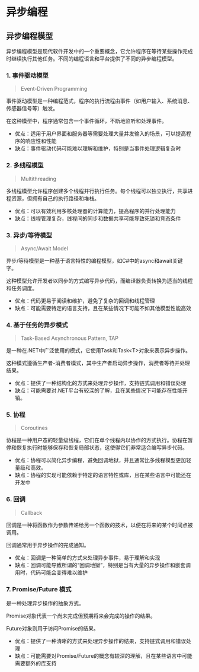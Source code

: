 # 异步编程

## 异步编程模型

异步编程模型是现代软件开发中的一个重要概念，它允许程序在等待某些操作完成时继续执行其他任务。不同的编程语言和平台提供了不同的异步编程模型。

### 1. 事件驱动模型

> Event-Driven Programming

事件驱动模型是一种编程范式，程序的执行流程由事件（如用户输入、系统消息、传感器信号等）触发。

在这种模型中，程序通常包含一个事件循环，不断地监听和处理事件。

- 优点：适用于用户界面和服务器等需要处理大量并发输入的场景，可以提高程序的响应性和性能
- 缺点：事件驱动代码可能难以理解和维护，特别是当事件处理逻辑复杂时

### 2. 多线程模型

> Multithreading

多线程模型允许程序创建多个线程并行执行任务。每个线程可以独立执行，共享进程资源，但拥有自己的执行路径和堆栈。

- 优点：可以有效利用多核处理器的计算能力，提高程序的并行处理能力
- 缺点：线程管理复杂，线程间的同步和数据共享可能导致死锁和竞态条件

### 3. 异步/等待模型

> Async/Await Model

异步/等待模型是一种基于语言特性的编程模型，如C#中的async和await关键字。

这种模型允许开发者以同步的方式编写异步代码，而编译器负责转换为适当的线程和任务调度。

- 优点：代码更易于阅读和维护，避免了复杂的回调和线程管理
- 缺点：可能需要特定的语言支持，且在某些情况下可能不如其他模型性能高效

### 4. 基于任务的异步模式

> Task-Based Asynchronous Pattern, TAP

是一种在.NET中广泛使用的模式，它使用Task和Task\<T\>对象来表示异步操作。

这种模式遵循生产者-消费者模式，其中生产者启动异步操作，消费者等待并处理结果。

- 优点：提供了一种结构化的方式来处理异步操作，支持链式调用和错误处理
- 缺点：可能需要对.NET平台有较深的了解，且在某些情况下可能存在性能开销。

### 5. 协程

> Coroutines

协程是一种用户态的轻量级线程，它们在单个线程内以协作的方式执行。协程在暂停和恢复执行时能够保存和恢复局部状态，这使得它们非常适合编写异步代码。

- 优点：协程可以简化异步编程，避免回调地狱，并且通常比多线程模型更加轻量级和高效。
- 缺点：协程的实现可能依赖于特定的语言特性或库，且在某些语言中可能还在开发中

### 6. 回调

> Callback

回调是一种将函数作为参数传递给另一个函数的技术，以便在将来的某个时间点被调用。

回调通常用于异步操作的完成通知。

- 优点：回调是一种简单的方式来处理异步事件，易于理解和实现
- 缺点：回调可能导致所谓的“回调地狱”，特别是当有大量的异步操作和嵌套调用时，代码可能会变得难以维护

### 7. Promise/Future 模式

是一种处理异步操作的抽象方式。

Promise对象代表一个尚未完成但预期将来会完成的操作的结果。

Future对象则用于访问Promise的结果。

- 优点：提供了一种清晰的方式来处理异步操作的结果，支持链式调用和错误处理
- 缺点：可能需要对Promise/Future的概念有较深的理解，且在某些语言中可能需要额外的库支持